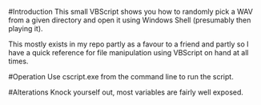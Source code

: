 #Introduction
This small VBScript shows you how to randomly pick a WAV from a given directory and open it using Windows Shell (presumably then playing it).

This mostly exists in my repo partly as a favour to a friend and partly so I have a quick reference for file manipulation using VBScript on hand at all times.

#Operation
Use cscript.exe from the command line to run the script.

#Alterations
Knock yourself out, most variables are fairly well exposed.